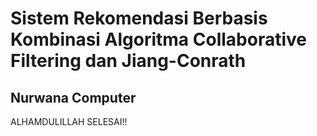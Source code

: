 # Sistem Rekomendasi Berbasis Kombinasi Algoritma Collaborative Filtering dan Jiang-Conrath
## Nurwana Computer
ALHAMDULILLAH SELESAI!!
